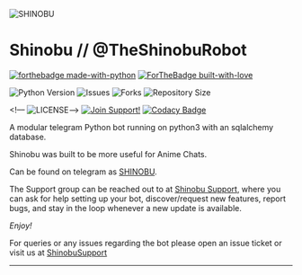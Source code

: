 ![SHINOBU](https://telegra.ph/file/033c4a71f60190d59c401.jpg)
# Shinobu // @TheShinobuRobot

[![forthebadge made-with-python](http://ForTheBadge.com/images/badges/made-with-python.svg)](https://www.python.org/)
[![ForTheBadge built-with-love](http://ForTheBadge.com/images/badges/built-with-love.svg)](https://GitHub.com/TheHeirofzeus/)</br>

![Python Version](https://img.shields.io/badge/python-3.9.5-green?style=for-the-badge&logo=appveyor)
![Issues](https://img.shields.io/github/issues/Theheirofzeus/ShinobuRobot?style=for-the-badge&logo=appveyor)
![Forks](https://img.shields.io/github/forks/Theheirofzeus/ShinobuRobot?style=for-the-badge&logo=appveyor)
![Repository Size](https://img.shields.io/github/repo-size/Theheirofzeus/ShinobuRobot?style=for-the-badge&logo=appveyor)
</br>

<!––  ![LICENSE](https://img.shields.io/github/license/Theheirofzeus/ShinobuRobot?tyle=for-the-badge&logo=appveyor)––>
[![Join Support!](https://img.shields.io/badge/Support%20Chat-ShinobuSupport-red)](https://t.me/ShinobuSupport)
[![Codacy Badge](https://app.codacy.com/project/badge/Grade/cfb691a93a064d9ea753ef2b5fccf797)](https://www.codacy.com/manual/Theheirofzeus/ShinobuRobot?utm_source=github.com&amp;utm_medium=referral&amp;utm_content=Theheirofzeus/ShinobuRobot&amp;utm_campaign=Badge_Grade)


A modular telegram Python bot running on python3 with an sqlalchemy database.

Shinobu was built to be more useful for Anime Chats.

Can be found on telegram as [SHINOBU](https://t.me/TheShinobuRobot).

The Support group can be reached out to at [Shinobu Support](https://t.me/TheShinobuSupport), where you can ask for help setting up your bot, discover/request new features, report bugs, and stay in the loop whenever a new update is available.

*Enjoy!*


For queries or any issues regarding the bot please open an issue ticket or visit us at [ShinobuSupport](https://t.me/ShinobuSupport)  





-----------------------------------------------------------------------





